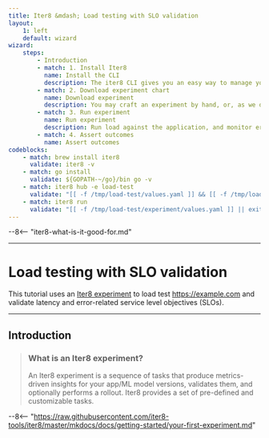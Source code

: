 ```yaml
---
title: Iter8 &mdash; Load testing with SLO validation
layout:
    1: left
    default: wizard
wizard:
    steps:
        - Introduction
        - match: 1. Install Iter8
          name: Install the CLI
          description: The iter8 CLI gives you an easy way to manage your experiments
        - match: 2. Download experiment chart
          name: Download experiment
          description: You may craft an experiment by hand, or, as we do here, you may use iter8 to download a previously constructed experiment definition
        - match: 3. Run experiment
          name: Run experiment
          description: Run load against the application, and monitor error rate and response time
        - match: 4. Assert outcomes
          name: Assert outcomes
codeblocks:
    - match: brew install iter8
      validate: iter8 -v
    - match: go install
      validate: ${GOPATH-~/go}/bin go -v
    - match: iter8 hub -e load-test
      validate: "[[ -f /tmp/load-test/values.yaml ]] && [[ -f /tmp/load-test/Chart.yaml ]] || exit 1"
    - match: iter8 run
      validate: "[[ -f /tmp/load-test/experiment/values.yaml ]] || exit 1"
---
```


--8<-- "iter8-what-is-it-good-for.md"

---

# Load testing with SLO validation

This tutorial uses an [Iter8 experiment](concepts.md#what-is-an-iter8-experiment) to load test https://example.com and validate latency and error-related service level objectives (SLOs).

---

## Introduction

> ### What is an Iter8 experiment?
>
> An Iter8 experiment is a sequence of tasks that produce metrics-driven insights for your app/ML model versions, validates them, and optionally performs a rollout. Iter8 provides a set of pre-defined and customizable tasks.

--8<-- "https://raw.githubusercontent.com/iter8-tools/iter8/master/mkdocs/docs/getting-started/your-first-experiment.md"
